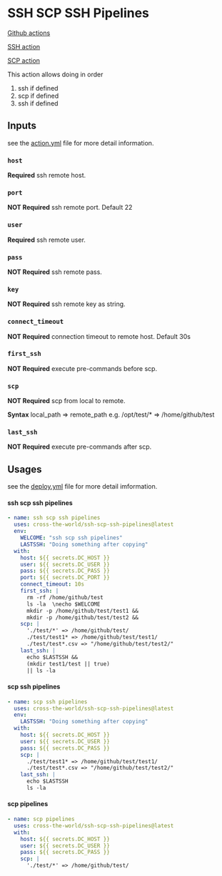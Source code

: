# SSH SCP SSH Pipelines

[Github actions](https://help.github.com/en/actions/creating-actions/creating-a-docker-container-action)

[SSH action](https://github.com/cross-the-world/ssh-pipeline)

[SCP action](https://github.com/cross-the-world/scp-pipeline)

This action allows doing in order
1. ssh if defined
2. scp if defined
3. ssh if defined

## Inputs
see the [action.yml](./action.yml) file for more detail information.

### `host`

**Required** ssh remote host.

### `port`

**NOT Required** ssh remote port. Default 22

### `user`

**Required** ssh remote user.

### `pass`

**NOT Required** ssh remote pass.

### `key`

**NOT Required** ssh remote key as string.

### `connect_timeout`

**NOT Required** connection timeout to remote host. Default 30s

### `first_ssh`

**NOT Required** execute pre-commands before scp.

### `scp`

**NOT Required** scp from local to remote.

**Syntax**
local_path => remote_path
e.g.
/opt/test/* => /home/github/test

### `last_ssh`

**NOT Required** execute pre-commands after scp.


## Usages
see the [deploy.yml](./.github/workflows/deploy.yml) file for more detail imformation.

#### ssh scp ssh pipelines
```yaml
- name: ssh scp ssh pipelines
  uses: cross-the-world/ssh-scp-ssh-pipelines@latest
  env:
    WELCOME: "ssh scp ssh pipelines"
    LASTSSH: "Doing something after copying"
  with:
    host: ${{ secrets.DC_HOST }}
    user: ${{ secrets.DC_USER }}
    pass: ${{ secrets.DC_PASS }}
    port: ${{ secrets.DC_PORT }}
    connect_timeout: 10s
    first_ssh: |
      rm -rf /home/github/test
      ls -la  \necho $WELCOME 
      mkdir -p /home/github/test/test1 && 
      mkdir -p /home/github/test/test2 &&
    scp: |
      './test/*' => /home/github/test/
      ./test/test1* => /home/github/test/test1/
      ./test/test*.csv => "/home/github/test/test2/"
    last_ssh: |
      echo $LASTSSH && 
      (mkdir test1/test || true)
      || ls -la
```

#### scp ssh pipelines
```yaml
- name: scp ssh pipelines
  uses: cross-the-world/ssh-scp-ssh-pipelines@latest
  env:
    LASTSSH: "Doing something after copying"
  with:
    host: ${{ secrets.DC_HOST }}
    user: ${{ secrets.DC_USER }}
    pass: ${{ secrets.DC_PASS }}
    scp: |
      ./test/test1* => /home/github/test/test1/
      ./test/test*.csv => "/home/github/test/test2/"
    last_ssh: |
      echo $LASTSSH 
      ls -la
```

#### scp pipelines
```yaml
- name: scp pipelines
  uses: cross-the-world/ssh-scp-ssh-pipelines@latest
  with:
    host: ${{ secrets.DC_HOST }}
    user: ${{ secrets.DC_USER }}
    pass: ${{ secrets.DC_PASS }}
    scp: |
      './test/*' => /home/github/test/
```

  
